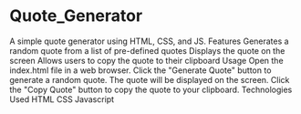 # Quote_Generator

A simple quote generator using HTML, CSS, and JS.
Features
Generates a random quote from a list of pre-defined quotes
Displays the quote on the screen
Allows users to copy the quote to their clipboard
Usage
Open the index.html file in a web browser.
Click the "Generate Quote" button to generate a random quote.
The quote will be displayed on the screen.
Click the "Copy Quote" button to copy the quote to your clipboard.
Technologies Used
HTML
CSS
Javascript
